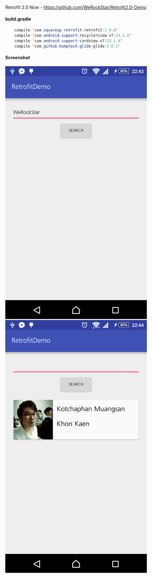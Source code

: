 Retrofit 2.0 Now - https://github.com/WeRockStar/Retrofit2.0-Demo
#### build.gradle
```java
    compile 'com.squareup.retrofit:retrofit:1.9.0'
    compile 'com.android.support:recyclerview-v7:23.1.0'
    compile 'com.android.support:cardview-v7:23.1.0'
    compile 'com.github.bumptech.glide:glide:3.6.1'
```

#### Screenshot
<img src="https://github.com/WeRockStar/Retrofit-Demo/blob/master/before.png" width="450">
<img src="https://github.com/WeRockStar/Retrofit-Demo/blob/master/after.png" width="450">
